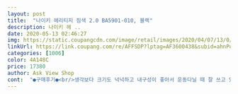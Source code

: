 ```yaml
---
layout: post 
title:  "나이키 헤리티지 짐색 2.0 BA5901-010, 블랙" 
description: 나이키 헤 ..
date: 2020-05-13 02:46:27 
img: https://static.coupangcdn.com/image/retail/images/2020/04/07/13/0/3ea43130-3c76-4ed4-b27a-71097fd9f5c2.jpg 
linkUrl: https://link.coupang.com/re/AFFSDP?lptag=AF3600438&subid=ahnPublicAsk&pageKey=1435729534&itemId=2478336383&vendorItemId=70471672078&traceid=V0-113-af6d0ee3fc3b6b44 
categories: [1006] 
color: 4A148C 
price: 17380 
author: Ask View Shop 
cont:  "●구매후기●<br/>생각보다 크기도 넉넉하고 내구성이 좋아서 운동다닐 때 잘 쓰고 있습니다!<br/>튼튼하고 귀엽고 다했어요 진짜 정품인지는 저는 알아 볼 수 있는 능력이 없지만 어쨌든 예뻐요 잘 쓸게요!<br/>하이킹 갈때 들고가랴고 삿어여.<br/> 어깨부분이 좀 불편하지만 좋아요<br/>" 
---
```

